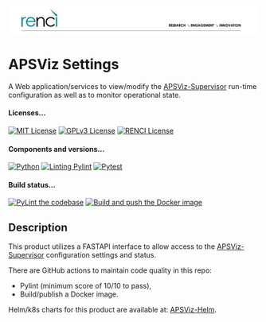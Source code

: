 <!--
SPDX-FileCopyrightText: 2022 Renaissance Computing Institute. All rights reserved.
SPDX-FileCopyrightText: 2023 Renaissance Computing Institute. All rights reserved.
SPDX-FileCopyrightText: 2024 Renaissance Computing Institute. All rights reserved.

SPDX-License-Identifier: GPL-3.0-or-later
SPDX-License-Identifier: LicenseRef-RENCI
SPDX-License-Identifier: MIT
-->

![image not found](renci-logo.png "RENCI")

# APSViz Settings
A Web application/services to view/modify the [APSViz-Supervisor](https://github.com/RENCI/APSVIZ-Supervisor) run-time configuration as well as to monitor operational state.

#### Licenses...
[![MIT License](https://img.shields.io/badge/License-MIT-orange.svg)](https://github.com/RENCI/APSVIZ-Settings/tree/master/LICENSE)
[![GPLv3 License](https://img.shields.io/badge/License-GPL%20v3-yellow.svg)](https://opensource.org/licenses/)
[![RENCI License](https://img.shields.io/badge/License-RENCI-blue.svg)](https://www.renci.org/)
#### Components and versions...
[![Python](https://img.shields.io/badge/Python-3.12.2-orange)](https://github.com/python/cpython)
[![Linting Pylint](https://img.shields.io/badge/Pylint-%203.1.0-yellow)](https://github.com/PyCQA/pylint)
[![Pytest](https://img.shields.io/badge/Pytest-%208.1.1-blue)](https://github.com/pytest-dev/pytest)
#### Build status...
[![PyLint the codebase](https://github.com/RENCI/APSVIZ-Settings/actions/workflows/pylint.yml/badge.svg)](https://github.com/RENCI/APSVIZ-Settings/actions/workflows/pylint.yml)
[![Build and push the Docker image](https://github.com/RENCI/APSVIZ-Settings/actions/workflows/image-push.yml/badge.svg)](https://github.com/RENCI/APSVIZ-Settings/actions/workflows/image-push.yml)

## Description
This product utilizes a FASTAPI interface to allow access to the [APSViz-Supervisor](https://github.com/RENCI/APSVIZ-Supervisor) configuration settings and status.

There are GitHub actions to maintain code quality in this repo:
 - Pylint (minimum score of 10/10 to pass),
 - Build/publish a Docker image.

Helm/k8s charts for this product are available at: [APSViz-Helm](https://github.com/RENCI/apsviz-helm/tree/main/supervisor-settings).
